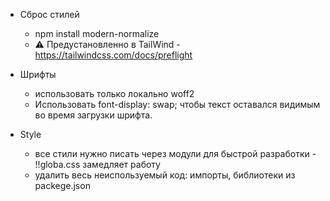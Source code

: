 - Сброс стилей
    - npm install modern-normalize
    - ⚠️ Предустановленно в TailWind - https://tailwindcss.com/docs/preflight
- Шрифты
    - использовать только локально woff2
    - Использовать font-display: swap;  чтобы текст оставался видимым во время загрузки шрифта.

- Style
    - все стили нужно писать через модули для быстрой разработки - !!globa.css замедляет работу
    - удалить весь неиспользуемый код: импорты, библиотеки из packege.json